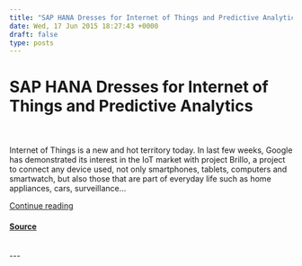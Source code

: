 ```yaml
---
title: "SAP HANA Dresses for Internet of Things and Predictive Analytics"
date: Wed, 17 Jun 2015 18:27:43 +0000
draft: false
type: posts
---
```

# SAP HANA Dresses for Internet of Things and Predictive Analytics

<br/>

<br/>
Internet of Things is a new and hot territory today. In last few weeks, Google has demonstrated its interest in the IoT market with project Brillo, a project to connect any device used, not only smartphones, tablets, computers and smartwatch, but also those that are part of everyday life such as home appliances, cars, surveillance...

[Continue reading](https://cloudtimes.org/2015/06/17/sap-hana-dresses-for-internet-of-things-and-predictive-analytics/)

#### [Source](https://cloudtimes.org/2015/06/17/sap-hana-dresses-for-internet-of-things-and-predictive-analytics/)

<br/>
---
